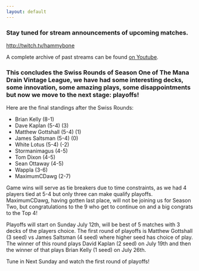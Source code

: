 ```yaml
---
layout: default
---
```


### Stay tuned for stream announcements of upcoming matches.
<a href="http://twitch.tv/hammybone">http://twitch.tv/hammybone</a>

A complete archive of past streams can be found <a href="https://www.youtube.com/user/SpaceStormy/videos">on Youtube</a>.

### This concludes the Swiss Rounds of Season One of The Mana Drain Vintage League, we have had some interesting decks, some innovation, some amazing plays, some disappointments but now we move to the next stage: playoffs!

Here are the final standings after the Swiss Rounds:


- Brian Kelly (8-1)
- Dave Kaplan (5-4) (3)
- Matthew Gottshall (5-4) (1)
- James Saltsman (5-4) (0)
- White Lotus (5-4) (-2)
- Stormanimagus (4-5)
- Tom Dixon (4-5)
- Sean Ottaway (4-5)
- Wappla (3-6)
- MaximumCDawg (2-7)

Game wins will serve as tie breakers due to time constraints, as we had 4 players tied at 5-4 but only three can make qualify playoffs. MaximumCDawg, having gotten last place, will not be joining us for Season Two, but congratulations to the 9 who get to continue on and a big congrats to the Top 4!

Playoffs will start on Sunday July 12th, will be best of 5 matches with 3 decks of the players choice. The first round of playoffs is Matthew Gottshall (3 seed) vs James Saltsman (4 seed) where higher seed has choice of play. The winner of this round plays David Kaplan (2 seed) on July 19th and then the winner of that plays Brian Kelly (1 seed) on July 26th.

Tune in Next Sunday and watch the first round of playoffs!
